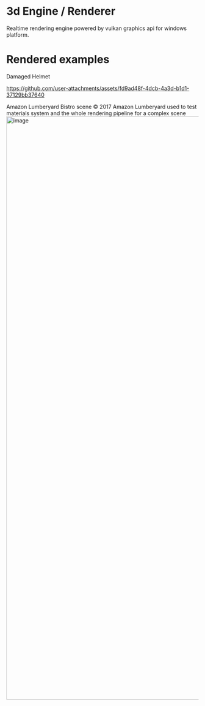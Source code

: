 # 3d Engine / Renderer
Realtime rendering engine powered by vulkan graphics api for windows platform. 

# Rendered examples
Damaged Helmet

https://github.com/user-attachments/assets/fd9ad48f-4dcb-4a3d-b1d1-37129bb37640

Amazon Lumberyard Bistro scene © 2017 Amazon Lumberyard used to test materials system and the whole rendering pipeline for a complex scene
<img width="2558" height="1524" alt="image" src="https://github.com/user-attachments/assets/3d858177-4ca2-4fbb-b20c-a3559fa347ea" />
